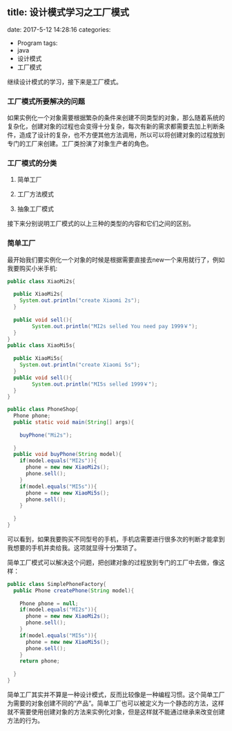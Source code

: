 ## title: 设计模式学习之工厂模式

date: 2017-5-12 14:28:16
categories:

- Program
  tags:
- java
- 设计模式
- 工厂模式

继续设计模式的学习，接下来是工厂模式。

### 工厂模式所要解决的问题

如果实例化一个对象需要根据繁杂的条件来创建不同类型的对象，那么随着系统的复杂化，创建对象的过程也会变得十分复杂，每次有新的需求都需要去加上判断条件，造成了设计的复杂，也不方便其他方法调用，所以可以将创建对象的过程放到专门的工厂来创建。工厂类扮演了对象生产者的角色。

### 工厂模式的分类

1. 简单工厂

2. 工厂方法模式

3. 抽象工厂模式

<!-- more -->

接下来分别说明工厂模式的以上三种的类型的内容和它们之间的区别。

### 简单工厂

最开始我们要实例化一个对象的时候是根据需要直接去new一个来用就行了，例如我要购买小米手机:

```java
public class XiaoMi2s{
  
  public XiaoMi2s{
    System.out.println("create Xiaomi 2s");
  }
  
  public void sell(){
        System.out.println("MI2s selled You need pay 1999￥");
  }
}
public class XiaoMi5s{
  
  public XiaoMi5s{
    System.out.println("create Xiaomi 5s");
  }
  public void sell(){
        System.out.println("MI5s selled 1999￥");
  }
}

public class PhoneShop{
  Phone phone;
  public static void main(String[] args){
    
    buyPhone("Mi2s");
    
  }
  public void buyPhone(String model){
    if(model.equals("MI2s")){
      phone = new new XiaoMi2s();
      phone.sell();
    }
    if(model.equals("MI5s")){
      phone = new new XiaoMi5s();
      phone.sell();
    }
    
  }
}

```

可以看到，如果我要购买不同型号的手机，手机店需要进行很多次的判断才能拿到我想要的手机并卖给我。这项就显得十分繁琐了。

简单工厂模式可以解决这个问题，把创建对象的过程放到专门的工厂中去做，像这样：

```java
public class SimplePhoneFactory{
  public Phone createPhone(String model){
    
    Phone phone = null;
    if(model.equals("MI2s")){
      phone = new new XiaoMi2s();
      phone.sell();
    }
    if(model.equals("MI5s")){
      phone = new new XiaoMi5s();
      phone.sell();
    }
    return phone;
    
  }
}
```

简单工厂其实并不算是一种设计模式，反而比较像是一种编程习惯。这个简单工厂为需要的对象创建不同的“产品”。简单工厂也可以被定义为一个静态的方法，这样就不需要使用创建对象的方法来实例化对象，但是这样就不能通过继承来改变创建方法的行为。

